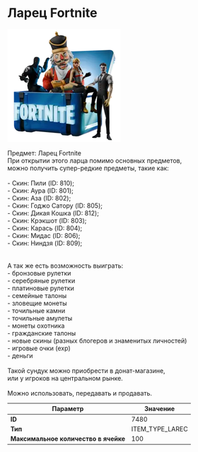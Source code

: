 # Ларец Fortnite

![Item Image](../img/7480.webp?raw=true)

Предмет: Ларец Fortnite<br>При открытии этого ларца помимо основных предметов,<br>можно получить супер-редкие предметы, такие как:<br><br>- Скин: Пили (ID: 810);<br>- Скин: Аура (ID: 801);<br>- Скин: Аза (ID: 802);<br>- Скин: Годжо Сатору (ID: 805);<br>- Скин: Дикая Кошка (ID: 812);<br>- Скин: Крэкшот (ID: 803);<br>- Скин: Карась (ID: 804);<br>- Скин: Мидас (ID: 806);<br>- Скин: Ниндзя (ID: 809);<br><br><br>А так же есть возможность выиграть:<br>- бронзовые рулетки<br>- серебряные рулетки<br>- платиновые рулетки<br>- семейные талоны<br>- зловещие монеты<br>- точильные камни<br>- точильные амулеты<br>- монеты охотника<br>- гражданские талоны<br>- новые скины (разных блогеров и знаменитых личностей)<br>- игровые очки (exp)<br>- деньги<br><br>Такой сундук можно приобрести в донат-магазине,<br>или у игроков на центральном рынке.<br><br>Можно использовать, передавать и продавать.


| Параметр | Значение |
|----------|----------|
| **ID** | 7480 |
| **Тип** | ITEM_TYPE_LAREC |
| **Максимальное количество в ячейке** | 100 |

